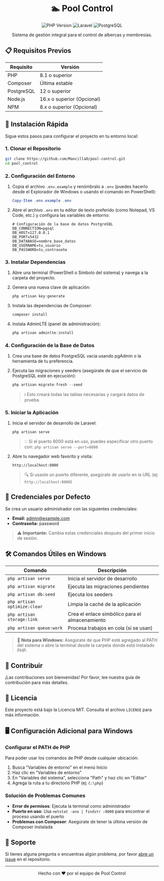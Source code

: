 <div align="center">
    
# 🏊 Pool Control

![PHP Version](https://img.shields.io/badge/PHP-8.1%2B-777BB4?style=for-the-badge&logo=php&logoColor=white)
![Laravel](https://img.shields.io/badge/Laravel-FF2D20?style=for-the-badge&logo=laravel&logoColor=white)
![PostgreSQL](https://img.shields.io/badge/PostgreSQL-316192?style=for-the-badge&logo=postgresql&logoColor=white)

Sistema de gestión integral para el control de albercas y membresías.

</div>

## 📋 Requisitos Previos

| Requisito | Versión |
|-----------|---------|
| PHP | 8.1 o superior |
| Composer | Última estable |
| PostgreSQL | 12 o superior |
| Node.js | 16.x o superior (Opcional) |
| NPM | 8.x o superior (Opcional) |

## 🚀 Instalación Rápida

Sigue estos pasos para configurar el proyecto en tu entorno local:

### 1. Clonar el Repositorio

```bash
git clone https://github.com/MancillaO/pool-control.git
cd pool_control
```

### 2. Configuración del Entorno

1. Copia el archivo `.env.example` y renómbralo a `.env` (puedes hacerlo desde el Explorador de Windows o usando el comando en PowerShell):
   ```powershell
   Copy-Item .env.example .env
   ```

2. Abre el archivo `.env` en tu editor de texto preferido (como Notepad, VS Code, etc.) y configura las variables de entorno:
   ```env
   # Configuración de la base de datos PostgreSQL
   DB_CONNECTION=pgsql
   DB_HOST=127.0.0.1
   DB_PORT=5432
   DB_DATABASE=nombre_base_datos
   DB_USERNAME=tu_usuario
   DB_PASSWORD=tu_contraseña
   ```

### 3. Instalar Dependencias

1. Abre una terminal (PowerShell o Símbolo del sistema) y navega a la carpeta del proyecto.

2. Genera una nueva clave de aplicación:
   ```powershell
   php artisan key:generate
   ```

3. Instala las dependencias de Composer:
   ```powershell
   composer install
   ```

4. Instala AdminLTE (panel de administración):
   ```powershell
   php artisan adminlte:install
   ```

### 4. Configuración de la Base de Datos

1. Crea una base de datos PostgreSQL vacía usando pgAdmin o la herramienta de tu preferencia.

2. Ejecuta las migraciones y seeders (asegúrate de que el servicio de PostgreSQL esté en ejecución):
   ```powershell
   php artisan migrate:fresh --seed
   ```
   
   > ℹ️ Esto creará todas las tablas necesarias y cargará datos de prueba.

### 5. Iniciar la Aplicación

1. Inicia el servidor de desarrollo de Laravel:
   ```powershell
   php artisan serve
   ```
   
   > 💡 Si el puerto 8000 está en uso, puedes especificar otro puerto con: `php artisan serve --port=8080`

2. Abre tu navegador web favorito y visita:
   ```
   http://localhost:8000
   ```
   
   > 🔍 Si usaste un puerto diferente, asegúrate de usarlo en la URL (ej: `http://localhost:8080`)

## 🔑 Credenciales por Defecto

Se crea un usuario administrador con las siguientes credenciales:

- **Email:** admin@example.com
- **Contraseña:** password

> ⚠️ **Importante:** Cambia estas credenciales después del primer inicio de sesión.

## 🛠️ Comandos Útiles en Windows

| Comando | Descripción |
|---------|-------------|
| `php artisan serve` | Inicia el servidor de desarrollo |
| `php artisan migrate` | Ejecuta las migraciones pendientes |
| `php artisan db:seed` | Ejecuta los seeders |
| `php artisan optimize:clear` | Limpia la caché de la aplicación |
| `php artisan storage:link` | Crea el enlace simbólico para el almacenamiento |
| `php artisan queue:work` | Procesa trabajos en cola (si se usan) |

> 📝 **Nota para Windows:** Asegúrate de que PHP esté agregado al PATH del sistema o abre la terminal desde la carpeta donde está instalado PHP.

## 🤝 Contribuir

¡Las contribuciones son bienvenidas! Por favor, lee nuestra guía de contribución para más detalles.

## 📄 Licencia

Este proyecto está bajo la Licencia MIT. Consulta el archivo `LICENSE` para más información.

## 🖥️ Configuración Adicional para Windows

### Configurar el PATH de PHP
Para poder usar los comandos de PHP desde cualquier ubicación:

1. Busca "Variables de entorno" en el menú Inicio
2. Haz clic en "Variables de entorno"
3. En "Variables del sistema", selecciona "Path" y haz clic en "Editar"
4. Agrega la ruta a tu directorio PHP (ej: `C:\php`)

### Solución de Problemas Comunes

- **Error de permisos**: Ejecuta la terminal como administrador
- **Puerto en uso**: Usa `netstat -ano | findstr :8000` para encontrar el proceso usando el puerto
- **Problemas con Composer**: Asegúrate de tener la última versión de Composer instalada

## 📧 Soporte

Si tienes alguna pregunta o encuentras algún problema, por favor [abre un issue](https://github.com/MancillaO/pool_control/issues) en el repositorio.

---

<div align="center">
    Hecho con ❤️ por el equipo de Pool Control
</div>
